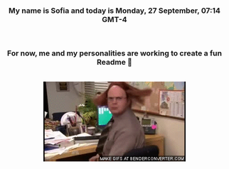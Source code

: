 


<div align="center">
<h3 >My name is Sofia and today is Monday, 27 September, 07:14 GMT-4</h3><br>
<h3 >For now, me and my personalities are working to create a fun Readme 👋
</h3><br>
<img src='img/dwight.gif' alt='working...'/>
</div>
